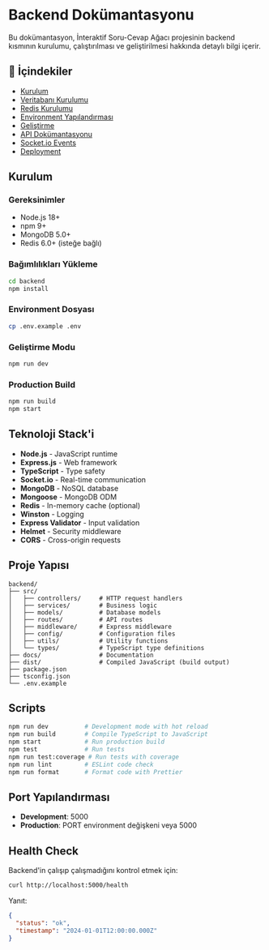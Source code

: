 # Backend Dokümantasyonu

Bu dokümantasyon, İnteraktif Soru-Cevap Ağacı projesinin backend kısmının kurulumu, çalıştırılması ve geliştirilmesi hakkında detaylı bilgi içerir.

## 📁 İçindekiler

- [Kurulum](#kurulum)
- [Veritabanı Kurulumu](#veritabanı-kurulumu)
- [Redis Kurulumu](#redis-kurulumu)
- [Environment Yapılandırması](#environment-yapılandırması)
- [Geliştirme](#geliştirme)
- [API Dokümantasyonu](#api-dokümantasyonu)
- [Socket.io Events](#socketio-events)
- [Deployment](#deployment)

## Kurulum

### Gereksinimler
- Node.js 18+ 
- npm 9+
- MongoDB 5.0+
- Redis 6.0+ (isteğe bağlı)

### Bağımlılıkları Yükleme
```bash
cd backend
npm install
```

### Environment Dosyası
```bash
cp .env.example .env
```

### Geliştirme Modu
```bash
npm run dev
```

### Production Build
```bash
npm run build
npm start
```

## Teknoloji Stack'i

- **Node.js** - JavaScript runtime
- **Express.js** - Web framework
- **TypeScript** - Type safety
- **Socket.io** - Real-time communication
- **MongoDB** - NoSQL database
- **Mongoose** - MongoDB ODM
- **Redis** - In-memory cache (optional)
- **Winston** - Logging
- **Express Validator** - Input validation
- **Helmet** - Security middleware
- **CORS** - Cross-origin requests

## Proje Yapısı

```
backend/
├── src/
│   ├── controllers/     # HTTP request handlers
│   ├── services/        # Business logic
│   ├── models/          # Database models
│   ├── routes/          # API routes
│   ├── middleware/      # Express middleware
│   ├── config/          # Configuration files
│   ├── utils/           # Utility functions
│   └── types/           # TypeScript type definitions
├── docs/                # Documentation
├── dist/                # Compiled JavaScript (build output)
├── package.json
├── tsconfig.json
└── .env.example
```

## Scripts

```bash
npm run dev          # Development mode with hot reload
npm run build        # Compile TypeScript to JavaScript
npm start            # Run production build
npm test             # Run tests
npm run test:coverage # Run tests with coverage
npm run lint         # ESLint code check
npm run format       # Format code with Prettier
```

## Port Yapılandırması

- **Development**: 5000
- **Production**: PORT environment değişkeni veya 5000

## Health Check

Backend'in çalışıp çalışmadığını kontrol etmek için:
```bash
curl http://localhost:5000/health
```

Yanıt:
```json
{
  "status": "ok",
  "timestamp": "2024-01-01T12:00:00.000Z"
}
```